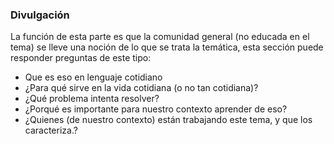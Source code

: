 


### Divulgación

La función de esta parte es que la comunidad general (no educada en el tema)
se lleve una noción de lo que se trata la temática, esta sección puede
responder  preguntas de este tipo:

* Que es eso en lenguaje cotidiano
* ¿Para qué sirve en la vida cotidiana (o no tan cotidiana)?
* ¿Qué problema intenta resolver?
* ¿Porqué es importante para nuestro contexto aprender de eso?
* ¿Quienes (de nuestro contexto) están trabajando este tema, y que los
caracteriza.?
